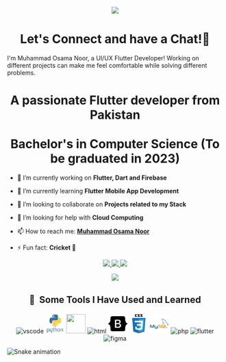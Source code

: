 <p align="center">
  <img src="https://capsule-render.vercel.app/api?type=waving&color=gradient&text=Hello!&height=100&section=header"/>
</p>
<h1 align="center">
   Let's Connect and have a Chat!💬
</h1>
I'm Muhammad Osama Noor, a UI/UX Flutter Developer!
Working on different projects can make me feel comfortable while solving different problems.


<h1 align="center">
A passionate Flutter developer from Pakistan <br />
  <br />
Bachelor's in Computer Science (To be graduated in 2023)
</h1>

- 🔭 I’m currently working on **Flutter, Dart and Firebase**
- 🌱 I’m currently learning **Flutter Mobile App Development**
- 👯 I’m looking to collaborate on **Projects related to my Stack**                            
- 🤔 I’m looking for help with **Cloud Computing**
- 📫 How to reach me: **[Muhammad Osama Noor](mailto:mosamanoor17@gmail.com)**
- ⚡ Fun fact: **Cricket 💚**


  </a>
<div id="badges">
  
  <p align="center">
<a href="https://www.linkedin.com/in/muhammad-osama-noor-4185571a1?lipi=urn%3Ali%3Apage%3Ad_flagship3_profile_view_base_contact_details%3BVnUVAikPTPagq3Hvl9OMIQ%3D%3D">
  <img height="50" src="https://user-images.githubusercontent.com/46517096/166973395-19676cd8-f8ec-4abf-83ff-da8243505b82.png"/>
</a>

<a href="https://twitter.com/me_izz_osama">
  <img height="50" src="https://user-images.githubusercontent.com/46517096/166974271-91dfa250-d70b-4cb9-8707-f1bda1b708c3.png"/>

<a href="https://www.instagram.com/me_izz_osama/">
  <img height="50" src="https://user-images.githubusercontent.com/46517096/166974368-9798f39f-1f46-499c-b14e-81f0a3f83a06.png"/>
</a>
    <p align="center">
  <img src= "https://i.giphy.com/media/q217GUnfKAmJlFcjBX/giphy.webp">
</p>

</p>
</div>
<h2> <p align="center">🚀 &nbsp;Some Tools I Have Used and Learned</h2>
<p align="center">
<img src="https://cdn.jsdelivr.net/gh/devicons/devicon/icons/vscode/vscode-original.svg" alt="vscode" width="45" height="45"/>
<img src="https://raw.githubusercontent.com/devicons/devicon/master/icons/python/python-original-wordmark.svg" alt="python" width="45" height="45" />
<img src="https://cdn.jsdelivr.net/gh/devicons/devicon/icons/cplusplus/cplusplus-original.svg" width="45" height="45"/>
<img src="https://cdn.jsdelivr.net/gh/devicons/devicon/icons/html5/html5-original.svg" alt="html" width="45" height="45"/>
<img src="https://raw.githubusercontent.com/devicons/devicon/master/icons/bootstrap/bootstrap-plain.svg" alt="bootstrap" width="45" height="45" />
<img src="https://raw.githubusercontent.com/devicons/devicon/master/icons/css3/css3-original-wordmark.svg" alt="css3" width="45" height="45" />
<img src="https://raw.githubusercontent.com/devicons/devicon/master/icons/mysql/mysql-original-wordmark.svg" alt="mysql" width="45" height="45" />
<img src="https://cdn.jsdelivr.net/gh/devicons/devicon/icons/php/php-original.svg" alt="php" width="45" height="45"/>
<img src="https://cdn.jsdelivr.net/gh/devicons/devicon/icons/flutter/flutter-original.svg" alt="flutter" width="45" height="45"/>

<img src="https://cdn.jsdelivr.net/gh/devicons/devicon/icons/figma/figma-original.svg" alt="figma" width="45" height="45"/>   
</p>

![Snake animation](https://github.com/thepiyushmalhotra/thepiyushmalhotra/blob/output/github-contribution-grid-snake.svg)

